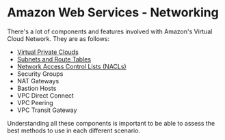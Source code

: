 # Amazon Web Services - Networking

There's a lot of components and features involved with Amazon's Virtual Cloud Network. They are as follows:

- [Virtual Private Clouds](vpc.md)
- [Subnets and Route Tables](subnets-routetables.md)
- [Network Access Control Lists (NACLs)](nacls.md)
- Security Groups
- NAT Gateways
- Bastion Hosts
- VPC Direct Connect
- VPC Peering
- VPC Transit Gateway

Understanding all these components is important to be able to assess the best methods to use in each different scenario.